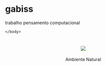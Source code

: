 # gabiss
trabalho pensamento computacional
<hmtl>
    <head>
        <meta charset="UTF-8">
        <title>produtos - Ambiente Natural</title>
    </head>
    <body>

    </body>
</html>
        <header>
            <h1><img src="*.JPG,*.jpg"></h1>
        <header> <hi class="titulo pricipal">Ambiente Natural</hi>
